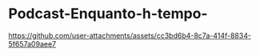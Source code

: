 # Podcast-Enquanto-h-tempo-
https://github.com/user-attachments/assets/cc3bd6b4-8c7a-414f-8834-5f657a09aee7
